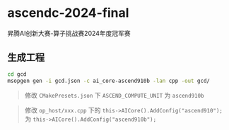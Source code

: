 # ascendc-2024-final
昇腾AI创新大赛-算子挑战赛2024年度冠军赛

## 生成工程

```bash
cd gcd
msopgen gen -i gcd.json -c ai_core-ascend910b -lan cpp -out gcd/
```

> 修改 `CMakePresets.json` 下 `ASCEND_COMPUTE_UNIT` 为 `ascend910b`

> 修改 `op_host/xxx.cpp` 下的 `this->AICore().AddConfig("ascend910");` 为 `this->AICore().AddConfig("ascend910b");`
